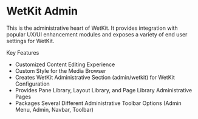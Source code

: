 WetKit Admin
============
This is the administrative heart of WetKit. It provides integration with popular UX/UI
enhancement modules and exposes a variety of end user settings for WetKit.

Key Features
* Customized Content Editing Experience
* Custom Style for the Media Browser
* Creates WetKit Administrative Section (admin/wetkit) for WetKit Configuration
* Provides Pane Library, Layout Library, and Page Library Administrative Pages
* Packages Several Different Administrative Toolbar Options (Admin Menu, Admin, Navbar, Toolbar)
